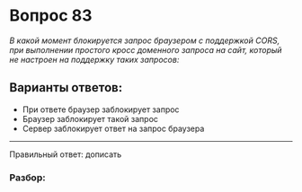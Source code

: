 # Вопрос 83
_В какой момент блокируется запрос браузером с поддержкой CORS, при выполнении простого кросс доменного запроса на сайт, который не настроен на поддержку таких запросов:_

## Варианты ответов:

- При ответе браузер заблокирует запрос
- Браузер заблокирует такой запрос
- Сервер заблокирует ответ на запрос браузера

___

Правильный ответ: дописать

### Разбор: